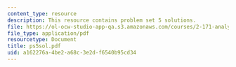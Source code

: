 ```yaml
---
content_type: resource
description: This resource contains problem set 5 solutions.
file: https://ol-ocw-studio-app-qa.s3.amazonaws.com/courses/2-171-analysis-and-design-of-digital-control-systems-fall-2006/a162276a4be2a68c3e2df6540b95cd34_ps5sol.pdf
file_type: application/pdf
resourcetype: Document
title: ps5sol.pdf
uid: a162276a-4be2-a68c-3e2d-f6540b95cd34
---
```

